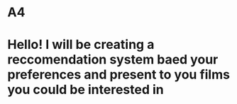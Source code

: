 # A4
# Hello! I will be creating a reccomendation system baed your preferences and present to you films you could be interested in 

